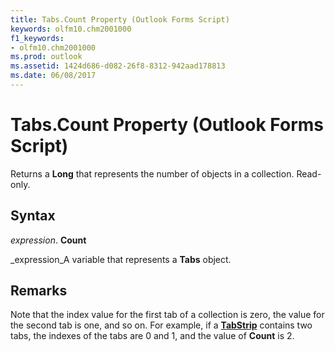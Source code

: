 ```yaml
---
title: Tabs.Count Property (Outlook Forms Script)
keywords: olfm10.chm2001000
f1_keywords:
- olfm10.chm2001000
ms.prod: outlook
ms.assetid: 1424d686-d082-26f8-8312-942aad178813
ms.date: 06/08/2017
---
```



# Tabs.Count Property (Outlook Forms Script)

Returns a **Long** that represents the number of objects in a collection. Read-only.


## Syntax

 _expression_. **Count**

 _expression_A variable that represents a **Tabs** object.


## Remarks

Note that the index value for the first tab of a collection is zero, the value for the second tab is one, and so on. For example, if a **[TabStrip](tabstrip-object-outlook-forms-script.md)** contains two tabs, the indexes of the tabs are 0 and 1, and the value of **Count** is 2.


